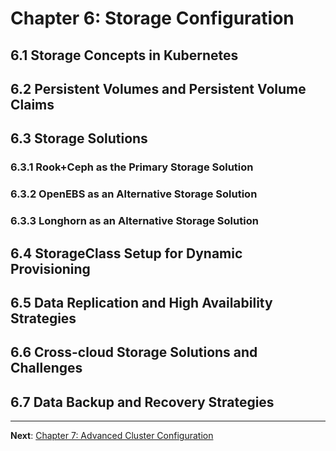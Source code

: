# Chapter 6: Storage Configuration

## 6.1 Storage Concepts in Kubernetes

## 6.2 Persistent Volumes and Persistent Volume Claims

## 6.3 Storage Solutions

### 6.3.1 Rook+Ceph as the Primary Storage Solution

### 6.3.2 OpenEBS as an Alternative Storage Solution

### 6.3.3 Longhorn as an Alternative Storage Solution

## 6.4 StorageClass Setup for Dynamic Provisioning

## 6.5 Data Replication and High Availability Strategies

## 6.6 Cross-cloud Storage Solutions and Challenges

## 6.7 Data Backup and Recovery Strategies

---

**Next**: [Chapter 7: Advanced Cluster Configuration](0700-Chapter_7-Advanced_Cluster_Configuration.md)
